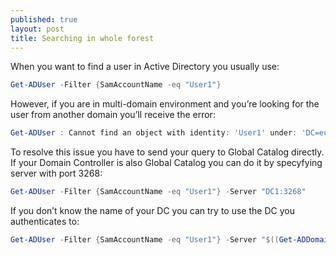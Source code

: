 ```yaml
---
published: true
layout: post
title: Searching in whole forest
---
```

When you want to find a user in Active Directory you usually use:

``` powershell
Get-ADUser -Filter {SamAccountName -eq "User1"}
```

However, if you are in multi-domain environment and you’re looking for the user from another domain you’ll receive the error:

``` powershell
Get-ADUser : Cannot find an object with identity: 'User1' under: 'DC=europe,DC=domain,DC=com'.
```

To resolve this issue you have to send your query to Global Catalog directly. If your Domain Controller is also Global Catalog you can do it by specyfying server with port 3268:

``` powershell
Get-ADUser -Filter {SamAccountName -eq "User1"} -Server "DC1:3268"
```

If you don’t know the name of your DC you can try to use the DC you authenticates to:

``` powershell
Get-ADUser -Filter {SamAccountName -eq "User1"} -Server "$((Get-ADDomainController).Name):3268"
```